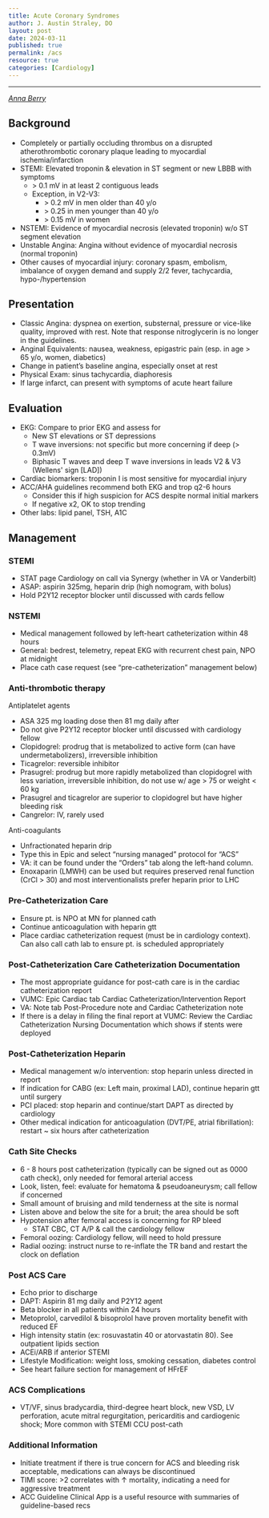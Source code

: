 ```yaml
---
title: Acute Coronary Syndromes
author: J. Austin Straley, DO
layout: post
date: 2024-03-11
published: true
permalink: /acs
resource: true
categories: [Cardiology]
---
```

---
<i>[Anna Berry](https://www.vim-book.org/cardiology/cardiology-acs/)</i>

## Background
-   Completely or partially occluding thrombus on a disrupted
    atherothrombotic coronary plaque leading to myocardial
    ischemia/infarction
-   STEMI: Elevated troponin & elevation in ST segment or new LBBB with
    symptoms
    - \> 0.1 mV in at least 2 contiguous leads
    - Exception, in V2-V3:
      - \> 0.2 mV in men older than 40 y/o
      - \> 0.25 in men younger than 40 y/o
      - \> 0.15 mV in women
-   NSTEMI: Evidence of myocardial necrosis (elevated troponin) w/o ST
    segment elevation
-   Unstable Angina: Angina without evidence of myocardial necrosis
    (normal troponin)
-   Other causes of myocardial injury: coronary spasm, embolism,
    imbalance of oxygen demand and supply 2/2 fever, tachycardia,
    hypo-/hypertension

## Presentation

-   Classic Angina: dyspnea on exertion, substernal, pressure or
    vice-like quality, improved with rest. Note that response
    nitroglycerin is no longer in the guidelines.
-   Anginal Equivalents: nausea, weakness, epigastric pain (esp. in age
    \> 65 y/o, women, diabetics)
-   Change in patient’s baseline angina, especially onset at rest
-   Physical Exam: sinus tachycardia, diaphoresis
-   If large infarct, can present with symptoms of acute heart failure

## Evaluation

- EKG: Compare to prior EKG and assess for
    - New ST elevations or ST depressions
    - T wave inversions: not specific but more concerning if deep (\>
        0.3mV)
    - Biphasic T waves and deep T wave inversions in leads V2 & V3
        (Wellens' sign \[LAD\])
- Cardiac biomarkers: troponin I is most sensitive for myocardial
    injury
- ACC/AHA guidelines recommend both EKG and trop q2-6 hours
    - Consider this if high suspicion for ACS despite normal initial
        markers
    - If negative x2, OK to stop trending
- Other labs: lipid panel, TSH, A1C

## Management

### STEMI

- STAT page Cardiology on call via Synergy (whether in VA or
    Vanderbilt)
- ASAP: aspirin 325mg, heparin drip (high nomogram, with bolus)
- Hold P2Y12 receptor blocker until discussed with cards fellow

### NSTEMI
- Medical management followed by left-heart catheterization within 48
    hours
- General: bedrest, telemetry, repeat EKG with recurrent chest pain,
    NPO at midnight
- Place cath case request (see “pre-catheterization” management below)

### Anti-thrombotic therapy

Antiplatelet agents

- ASA 325 mg loading dose then 81 mg daily after
- Do not give P2Y12 receptor blocker until discussed with
        cardiology fellow
- Clopidogrel: prodrug that is metabolized to active form (can
            have undermetabolizers), irreversible inhibition
- Ticagrelor: reversible inhibitor
- Prasugrel: prodrug but more rapidly metabolized than
            clopidogrel with less variation, irreversible inhibition, do
            not use w/ age \> 75 or weight \< 60 kg
- Prasugrel and ticagrelor are superior to clopidogrel but
            have higher bleeding risk
- Cangrelor: IV, rarely used

Anti-coagulants

- Unfractionated heparin drip
- Type this in Epic and select “nursing managed” protocol for
        “ACS”
- VA: it can be found under the “Orders” tab along the left-hand
        column.
- Enoxaparin (LMWH) can be used but requires preserved renal
        function (CrCl \> 30) and most interventionalists prefer heparin
        prior to LHC

### Pre-Catheterization Care

- Ensure pt. is NPO at MN for planned cath
- Continue anticoagulation with heparin gtt
- Place cardiac catheterization request (must be in cardiology
    context). Can also call cath lab to ensure pt. is scheduled
    appropriately

### Post-Catheterization Care Catheterization Documentation

- The most appropriate guidance for post-cath care is in the cardiac
    catheterization report
- VUMC: Epic Cardiac tab Cardiac Catheterization/Intervention Report
- VA: Note tab Post-Procedure note and Cardiac Catheterization note
- If there is a delay in filing the final report at VUMC: Review the
    Cardiac Catheterization Nursing Documentation which shows if stents
    were deployed

### Post-Catheterization Heparin

- Medical management w/o intervention: stop heparin unless directed in
    report
- If indication for CABG (ex: Left main, proximal LAD), continue
    heparin gtt until surgery
- PCI placed: stop heparin and continue/start DAPT as directed by
    cardiology
- Other medical indication for anticoagulation (DVT/PE, atrial
    fibrillation): restart \~ six hours after catheterization

### Cath Site Checks

- 6 - 8 hours post catheterization (typically can be signed out as
    0000 cath check), only needed for femoral arterial access
- Look, listen, feel: evaluate for hematoma & pseudoaneurysm; call
    fellow if concerned
- Small amount of bruising and mild tenderness at the site is normal
- Listen above and below the site for a bruit; the area should be soft
- Hypotension after femoral access is concerning for RP bleed
    - STAT CBC, CT A/P & call the cardiology fellow
- Femoral oozing: Cardiology fellow, will need to hold pressure
- Radial oozing: instruct nurse to re-inflate the TR band and restart
    the clock on deflation

### Post ACS Care

-   Echo prior to discharge
-   DAPT: Aspirin 81 mg daily and P2Y12 agent
-   Beta blocker in all patients within 24 hours
  -   Metoprolol, carvedilol & bisoprolol have proven mortality benefit
      with reduced EF
-   High intensity statin (ex: rosuvastatin 40 or atorvastatin 80). See
    outpatient lipids section
-   ACEi/ARB if anterior STEMI
-   Lifestyle Modification: weight loss, smoking cessation, diabetes
    control
-   See heart failure section for management of HFrEF

### ACS Complications

-   VT/VF, sinus bradycardia, third-degree heart block, new VSD, LV
    perforation, acute mitral regurgitation, pericarditis and
    cardiogenic shock; More common with STEMI CCU post-cath

### Additional Information

-   Initiate treatment if there is true concern for ACS and bleeding
    risk acceptable, medications can always be discontinued
-   TIMI score: \>2 correlates with ↑ mortality, indicating a need for
    aggressive treatment
-   ACC Guideline Clinical App is a useful resource with summaries of
    guideline-based recs
